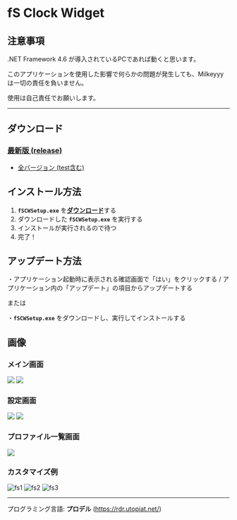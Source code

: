 # fS Clock Widget

## 注意事項
.NET Framework 4.6 が導入されているPCであれば動くと思います。

このアプリケーションを使用した影響で何らかの問題が発生しても、Milkeyyyは一切の責任を負いません。

使用は自己責任でお願いします。

---

## ダウンロード
### [最新版 (release)](https://github.com/Milkeyyy/fS-Clock-Widget/releases/latest)
- [全バージョン (test含む)](https://github.com/Milkeyyy/fS-Clock-Widget/releases)

## インストール方法
1. **`fSCWSetup.exe`** を[**ダウンロード**](#ダウンロード)する
2. ダウンロードした **`fSCWSetup.exe`** を実行する
3. インストールが実行されるので待つ
4. 完了！

## アップデート方法
・アプリケーション起動時に表示される確認画面で「はい」をクリックする / アプリケーション内の「アップデート」の項目からアップデートする

または

・**`fSCWSetup.exe`** をダウンロードし、実行してインストールする

## 画像

### メイン画面
![](https://i.imgur.com/QbkuqRL.png)
![](https://i.imgur.com/K5biuqX.png)

### 設定画面
![](https://i.imgur.com/Diu1tf1.png)
![](https://i.imgur.com/ShwkJVs.png)

### プロファイル一覧画面
![](https://i.imgur.com/QqJddBj.png)

### カスタマイズ例
![fs1](https://user-images.githubusercontent.com/59532514/107875984-8feb9500-6f06-11eb-845b-3ef72ebe8bb6.png)
![fs2](https://user-images.githubusercontent.com/59532514/107875986-91b55880-6f06-11eb-8b83-c0f541e3f154.png)
![fs3](https://user-images.githubusercontent.com/59532514/107875987-924def00-6f06-11eb-8ebe-1575fdca2933.png)


---
プログラミング言語: **プロデル** (https://rdr.utopiat.net/)
